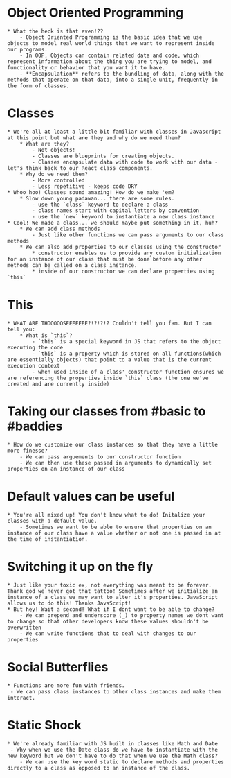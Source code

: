 # Object Oriented Programming
    * What the heck is that even!??
        - Object Oriented Programming is the basic idea that we use objects to model real world things that we want to represent inside our programs.
        - In OOP, Objects can contain related data and code, which represent information about the thing you are trying to model, and functionality or behavior that you want it to have.
        - **Encapsulation** refers to the bundling of data, along with the methods that operate on that data, into a single unit, frequently in the form of classes. 

# Classes
    * We're all at least a little bit familiar with classes in Javascript at this point but what are they and why do we need them?
        * What are they?
            - Not objects!
            - Classes are blueprints for creating objects.
            - Classes encapsulate data with code to work with our data - let's think back to our React class components.
        * Why do we need them?
            - More controlled
            - Less repetitive - keeps code DRY
    * Whoo hoo! Classes sound amazing! How do we make 'em?
        * Slow down young padawan... there are some rules.
            - use the `class` keyword to declare a class
            - class names start with capital letters by convention
            - use the `new` keyword to instantiate a new class instance
    * Cool! We made a class... we should maybe put something in it, huh?
        * We can add class methods
            - Just like other functions we can pass arguments to our class methods
        * We can also add properties to our classes using the constructor
            * constructor enables us to provide any custom initialization for an instance of our class that must be done before any other methods can be called on a class instance.
            * inside of our constructor we can declare properties using `this`

# This
    * WHAT ARE THOOOOOSEEEEEEE?!?!?!? Couldn't tell you fam. But I can tell you: 
        * What is `this`?
            - `this` is a special keyword in JS that refers to the object executing the code
            - `this` is a property which is stored on all functions(which are essentially objects) that point to a value that is the current execution context
            - when used inside of a class' constructor function ensures we are referencing the properties inside `this` class (the one we've created and are currently inside)

# Taking our classes from #basic to #baddies
    * How do we customize our class instances so that they have a little more finesse?
        - We can pass arguements to our constructor function
        - We can then use these passed in arguments to dynamically set properties on an instance of our class

# Default values can be useful
    * You're all mixed up! You don't know what to do! Initalize your classes with a default value.
        - Sometimes we want to be able to ensure that properties on an instance of our class have a value whether or not one is passed in at the time of instantiation.

# Switching it up on the fly
    * Just like your toxic ex, not everything was meant to be forever. Thank god we never got that tattoo! Sometimes after we initialize an instance of a class we may want to alter it's properties. JavaScript allows us to do this! Thanks JavaScript!
    * But hey! Wait a second! What if I dont want to be able to change?
        - We can prepend and underscore (_) to property names we dont want to change so that other developers know these values shouldn't be overwritten
        - We can write functions that to deal with changes to our properties

# Social Butterflies
    * Functions are more fun with friends.
     - We can pass class instances to other class instances and make them interact.

# Static Shock
    * We're already familiar with JS built in classes like Math and Date
     - Why when we use the Date class do we have to instantiate with the new keyword but we don't have to do that when we use the Math class?
        - We can use the key word static to declare methods and properties directly to a class as opposed to an instance of the class.